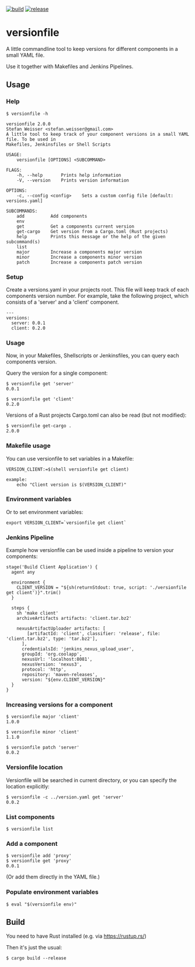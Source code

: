 [![build](https://github.com/sweisser/versionfile/actions/workflows/build.yml/badge.svg)](https://github.com/sweisser/versionfile/actions/workflows/build.yml)
[![release](https://github.com/sweisser/versionfile/actions/workflows/release.yml/badge.svg)](https://github.com/sweisser/versionfile/actions/workflows/release.yml)

# versionfile
A little commandline tool to keep versions for different components in a small YAML file.

Use it together with Makefiles and Jenkins Pipelines.

## Usage

### Help
````
$ versionfile -h
````

````
versionfile 2.0.0
Stefan Weisser <stefan.weisser@gmail.com>
A little tool to keep track of your component versions in a small YAML file. To be used in
Makefiles, Jenkinsfiles or Shell Scripts

USAGE:
    versionfile [OPTIONS] <SUBCOMMAND>

FLAGS:
    -h, --help       Prints help information
    -V, --version    Prints version information

OPTIONS:
    -c, --config <config>    Sets a custom config file [default: versions.yaml]

SUBCOMMANDS:
    add          Add components
    env          
    get          Get a components current version
    get-cargo    Get version from a Cargo.toml (Rust projects)
    help         Prints this message or the help of the given subcommand(s)
    list         
    major        Increase a components major version
    minor        Increase a components minor version
    patch        Increase a components patch version

````

### Setup

Create a versions.yaml in your projects root. This file will keep track of each components version number.
For example, take the following project, which consists of a 'server' and a 'client' component.
````
---
versions:
  server: 0.0.1
  client: 0.2.0
````

### Usage

Now, in your Makefiles, Shellscripts or Jenkinsfiles, you can query each components version.

Query the version for a single component:

    $ versionfile get 'server'
    0.0.1

    $ versionfile get 'client'
    0.2.0

Versions of a Rust projects Cargo.toml can also be read (but not modified):

    $ versionfile get-cargo .
    2.0.0


### Makefile usage

You can use versionfile to set variables in a Makefile:

````
VERSION_CLIENT:=$(shell versionfile get client)

example:
    echo "Client version is $(VERSION_CLIENT)"
````

### Environment variables

Or to set environment variables:

````
export VERSION_CLIENT=`versionfile get client`
````

### Jenkins Pipeline

Example how versionfile can be used inside a pipeline to version your components:

    stage('Build Client Application') {
      agent any

      environment {
        CLIENT_VERSION = "${sh(returnStdout: true, script: './versionfile get client')}".trim()
      }

      steps {
        sh 'make client'
        archiveArtifacts artifacts: 'client.tar.bz2'

        nexusArtifactUploader artifacts: [
            [artifactId: 'client', classifier: 'release', file: 'client.tar.bz2', type: 'tar.bz2'],
          ],
          credentialsId: 'jenkins_nexus_upload_user',
          groupId: 'org.coolapp',
          nexusUrl: 'localhost:8081',
          nexusVersion: 'nexus3',
          protocol: 'http',
          repository: 'maven-releases',
          version: "${env.CLIENT_VERSION}"
      }
    }


### Increasing versions for a component

    $ versionfile major 'client'
    1.0.0

    $ versionfile minor 'client'
    1.1.0

    $ versionfile patch 'server'
    0.0.2

### Versionfile location

Versionfile will be searched in current directory, or you can specify the location explicitly: 

    $ versionfile -c ../version.yaml get 'server'
    0.0.2

### List components

    $ versionfile list

### Add a component

    $ versionfile add 'proxy'
    $ versionfile get 'proxy'
    0.0.1

(Or add them directly in the YAML file.)

### Populate environment variables

    $ eval "$(versionfile env)"

## Build

You need to have Rust installed (e.g. via https://rustup.rs/)

Then it's just the usual:

    $ cargo build --release

